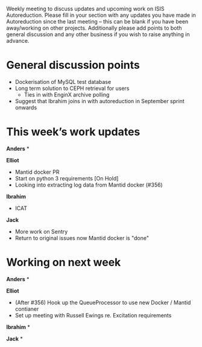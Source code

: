 Weekly meeting to discuss updates and upcoming work on ISIS Autoreduction.
Please fill in your section with any updates you have made in Autoreduction since the last meeting – this can be blank if you have been away/working on other projects. Additionally please add points to both general discussion and any other business if you wish to raise anything in advance. 

General discussion points
=========================
* Dockerisation of MySQL test database
* Long term solution to CEPH retrieval for users
  * Ties in with EnginX archive polling 
* Suggest that Ibrahim joins in with autoreduction in September sprint onwards

This week’s work updates
========================

**Anders**
* 

**Elliot**
* Mantid docker PR
* Start on python 3 requirements [On Hold]
* Looking into extracting log data from Mantid docker (#356)

**Ibrahim**
* ICAT

**Jack**
* More work on Sentry
* Return to original issues now Mantid docker is "done"

Working on next week
====================

**Anders**
* 

**Elliot**
* (After #356) Hook up the QueueProcessor to use new Docker / Mantid contianer
* Set up meeting with Russell Ewings re. Excitation requirements

**Ibrahim**
* 

**Jack**
* 
